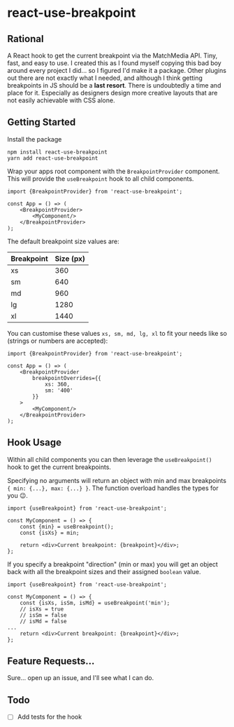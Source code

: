 # react-use-breakpoint

## Rational

A React hook to get the current breakpoint via the MatchMedia API. Tiny, fast, and easy to use. I created this as I
found myself copying this bad boy around every project I did... so I figured I'd make it a package. Other plugins out
there are not exactly what I needed, and although I think getting breakpoints in JS should be a **last resort**. There
is undoubtedly a time and place for it. Especially as designers design more creative layouts that are not easily
achievable with CSS alone.

## Getting Started

Install the package

```shell
npm install react-use-breakpoint
yarn add react-use-breakpoint
```

Wrap your apps root component with the `BreakpointProvider` component. This will provide the `useBreakpoint` hook to all
child components.

```tsx
import {BreakpointProvider} from 'react-use-breakpoint';

const App = () => (
    <BreakpointProvider>
        <MyComponent/>
    </BreakpointProvider>
);
```

The default breakpoint size values are:

| Breakpoint | Size (px) |
|------------|-----------|
| xs         | 360       |
| sm         | 640       |
| md         | 960       |
| lg         | 1280      |
| xl         | 1440      |

You can customise these values `xs, sm, md, lg, xl` to fit your needs like so (strings or numbers are accepted):

```tsx
import {BreakpointProvider} from 'react-use-breakpoint';

const App = () => (
    <BreakpointProvider
        breakpointOverrides={{
            xs: 360,
            sm: '400'
        }}
    >
        <MyComponent/>
    </BreakpointProvider>
);
```

## Hook Usage

Within all child components you can then leverage the `useBreakpoint()` hook to get the current breakpoints.

Specifying no arguments will return an object with min and max breakpoints `{ min: {...}, max: {...} }`. The function
overload handles the types for you 😉.

```tsx
import {useBreakpoint} from 'react-use-breakpoint';

const MyComponent = () => {
    const {min} = useBreakpoint();
    const {isXs} = min;

    return <div>Current breakpoint: {breakpoint}</div>;
};
```

If you specify a breakpoint "direction" (min or max) you will get an object back with all the breakpoint sizes and their
assigned `boolean` value.

```tsx
import {useBreakpoint} from 'react-use-breakpoint';

const MyComponent = () => {
    const {isXs, isSm, isMd} = useBreakpoint('min');
    // isXs = true
    // isSm = false
    // isMd = false
...
    return <div>Current breakpoint: {breakpoint}</div>;
};
```

## Feature Requests...

Sure... open up an issue, and I'll see what I can do.

## Todo

- [ ] Add tests for the hook
